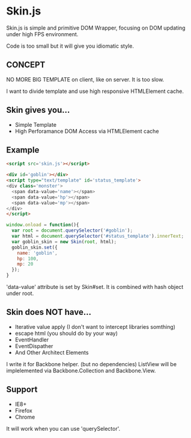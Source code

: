 # Skin.js

Skin.js is simple and primitive DOM Wrapper, focusing on DOM updating under high FPS environment.

Code is too small but it will give you idiomatic style.

## CONCEPT

NO MORE BIG TEMPLATE on client, like on server. It is too slow.

I want to divide template and use high responsive HTMLElement cache.

## Skin gives you...

- Simple Template
- High Perforamance DOM Access via HTMLElement cache

## Example


```html
<script src='skin.js'></script>

<div id='goblin'></div>
<script type="text/template" id='status_template'>
<div class='monster'>
  <span data-value='name'></span>
  <span data-value='hp'></span>
  <span data-value='mp'></span>
</div>
</script>
```

```javascript
window.onload = function(){
  var root = document.querySelector('#goblin');
  var html = document.querySelector('#status_template').innerText;
  var goblin_skin = new Skin(root, html);
  goblin_skin.set({
    name: 'goblin',
    hp: 100,
    mp: 20
  });
}
```

'data-value' attribute is set by Skin#set.
It is combined with hash object under root.


## Skin does NOT have...

- Iterative value apply (I don't want to intercept libraries somthing)
- escape html (you should do by your way)
- EventHandler
- EventDispather
- And Other Architect Elements

I write it for Backbone helper.  (but no dependencies)
ListView will be implelemented via Backbone.Collection and Backbone.View.


## Support

- IE8+
- Firefox
- Chrome

It will work when you can use 'querySelector'.
